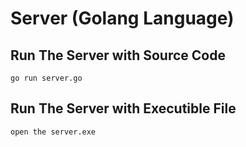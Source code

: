 # Server (Golang Language)

## Run The Server with Source Code
```
go run server.go
```
## Run The Server with Executible File
```
open the server.exe
```


